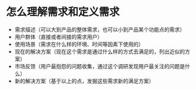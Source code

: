 # 怎么理解需求和定义需求

- 需求描述（可以大到产品的整体需求，也可以小到产品某个功能点的需求）
- 用户群体（直接或者间接的需求用户）
- 使用场景（需求在什么样的环境、时间等因素下使用的）
- 现在的解决方案（现在这个需求是通过什么样的方式去满足的，列出近似的方案）
- 市场反馈（用户最抱怨的问题收集，通过这个调研发现用户最关注的问题是什么）
- 新的解决方案（基于以上的点，发掘这些需求新的满足方案）